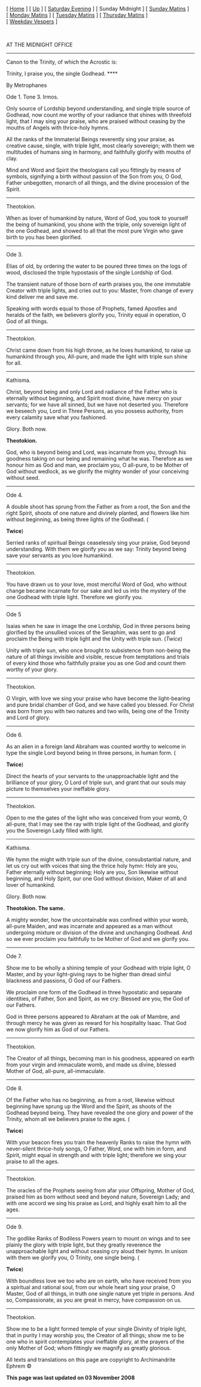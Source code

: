 \[ [Home](index.md) \] \[ [Up](tone3.md) \] \[ [Saturday Evening](sat3ec.md) \] \[ Sunday Midnight \] \[ [Sunday Matins](sun3mc.md) \] \[ [Monday Matins](monday_matins2.md) \] \[ [Tuesday Matins](tuesday_matins2.md) \] \[ [Thursday Matins](thursday_matins3.md) \] \[ [Weekday Vespers](weekday_vespers2.md) \]

 

AT THE MIDNIGHT OFFICE

****

Canon to the Trinity, of which the Acrostic is:

Trinity, I praise you, the single Godhead. ****

By Metrophanes

Ode 1. Tone 3. Irmos.

Only source of Lordship beyond understanding, and single triple source of Godhead, now count me worthy of your radiance that shines with threefold light, that I may sing your praise, who are praised without ceasing by the mouths of Angels with thrice-holy hymns.

All the ranks of the Immaterial Beings reverently sing your praise, as creative cause, single, with triple light, most clearly sovereign; with them we multitudes of humans sing in harmony, and faithfully glorify with mouths of clay.

Mind and Word and Spirit the theologians call you fittingly by means of symbols, signifying a birth without passion of the Son from you, O God, Father unbegotten, monarch of all things, and the divine procession of the Spirit.

****

Theotokion.

When as lover of humankind by nature, Word of God, you took to yourself the being of humankind, you shone with the triple, only sovereign light of the one Godhead, and showed to all that the most pure Virgin who gave birth to you has been glorified.

****

Ode 3.

Elias of old, by ordering the water to be poured three times on the logs of wood, disclosed the triple hypostasis of the single Lordship of God.

The transient nature of those born of earth praises you, the one immutable Creator with triple lights, and cries out to you: Master, from change of every kind deliver me and save me.

Speaking with words equal to those of Prophets, famed Apostles and heralds of the faith, we believers glorify you, Trinity equal in operation, O God of all things.

****

Theotokion.

Christ came down from his high throne, as he loves humankind, to raise up humankind through you, All-pure, and made the light with triple sun shine for all.

****

Kathisma.

Christ, beyond being and only Lord and radiance of the Father who is eternally without beginning, and Spirit most divine, have mercy on your servants; for we have all sinned, but we have not deserted you. Therefore we beseech you, Lord in Three Persons, as you possess authority, from every calamity save what you fashioned.

Glory. Both now.

**Theotokion.**

God, who is beyond being and Lord, was incarnate from you, through his goodness taking on our being and remaining what he was. Therefore as we honour him as God and man, we proclaim you, O all-pure, to be Mother of God without wedlock, as we glorify the mighty wonder of your conceiving without seed.

****

Ode 4.

A double shoot has sprung from the Father as from a root, the Son and the right Spirit, shoots of one nature and divinely planted, and flowers like him without beginning, as being three lights of the Godhead. (

**Twice**)

Serried ranks of spiritual Beings ceaselessly sing your praise, God beyond understanding. With them we glorify you as we say: Trinity beyond being save your servants as you love humankind.

****

Theotokion.

You have drawn us to your love, most merciful Word of God, who without change became incarnate for our sake and led us into the mystery of the one Godhead with triple light. Therefore we glorify you.

****

Ode 5

Isaias when he saw in image the one Lordship, God in three persons being glorified by the unsullied voices of the Seraphim, was sent to go and proclaim the Being with triple light and the Unity with triple sun. (*Twice*)

Unity with triple sun, who once brought to subsistence from non-being the nature of all things invisible and visible, rescue from temptations and trials of every kind those who faithfully praise you as one God and count them worthy of your glory.

****

Theotokion.

O Virgin, with love we sing your praise who have become the light-bearing and pure bridal chamber of God, and we have called you blessed. For Christ was born from you with two natures and two wills, being one of the Trinity and Lord of glory.

****

Ode 6.

As an alien in a foreign land Abraham was counted worthy to welcome in type the single Lord beyond being in three persons, in human form. (

**Twice**)

Direct the hearts of your servants to the unapproachable light and the brilliance of your glory, O Lord of triple sun, and grant that our souls may picture to themselves your ineffable glory.

****

Theotokion.

Open to me the gates of the light who was conceived from your womb, O all-pure, that I may see the ray with triple light of the Godhead, and glorify you the Sovereign Lady filled with light.

****

Kathisma.

We hymn the might with triple sun of the divine, consubstantial nature, and let us cry out with voices that sing the thrice holy hymn: Holy are you, Father eternally without beginning; Holy are you, Son likewise without beginning, and Holy Spirit, our one God without division, Maker of all and lover of humankind.

Glory. Both now.

**Theotokion. The same.**

A mighty wonder, how the uncontainable was confined within your womb, all-pure Maiden, and was incarnate and appeared as a man without undergoing mixture or division of the divine and unchanging Godhead. And so we ever proclaim you faithfully to be Mother of God and we glorify you.

****

Ode 7.

Show me to be wholly a shining temple of your Godhead with triple light, O Master, and by your light-giving rays to be higher than dread sinful blackness and passions, O God of our Fathers.

We proclaim one form of the Godhead in three hypostatic and separate identities, of Father, Son and Spirit, as we cry: Blessed are you, the God of our Fathers.

God in three persons appeared to Abraham at the oak of Mambre, and through mercy he was given as reward for his hospitality Isaac. That God we now glorify him as God of our Fathers.

****

Theotokion.

The Creator of all things, becoming man in his goodness, appeared on earth from your virgin and immaculate womb, and made us divine, blessed Mother of God, all-pure, all-immaculate.

****

Ode 8.

Of the Father who has no beginning, as from a root, likewise without beginning have sprung up the Word and the Spirit, as shoots of the Godhead beyond being. They have revealed the one glory and power of the Trinity, whom all we believers praise to the ages. (

**Twice**)

With your beacon fires you train the heavenly Ranks to raise the hymn with never-silent thrice-holy songs, O Father, Word, one with him in form, and Spirit, might equal in strength and with triple light; therefore we sing your praise to all the ages.

****

Theotokion.

The oracles of the Prophets seeing from afar your Offspring, Mother of God, praised him as born without seed and beyond nature, Sovereign Lady; and with one accord we sing his praise as Lord, and highly exalt him to all the ages.

****

Ode 9.

The godlike Ranks of Bodiless Powers yearn to mount on wings and to see plainly the glory with triple light, but they greatly reverence the unapproachable light and without ceasing cry aloud their hymn. In unison with them we glorify you, O Trinity, one single being. (

**Twice**)

With boundless love we too who are on earth, who have received from you a spiritual and rational soul, from our whole heart sing your praise, O Master, God of all things, in truth one single nature yet triple in persons. And so, Compassionate, as you are great in mercy, have compassion on us.

****

Theotokion.

Show me to be a light formed temple of your single Divinity of triple light, that in purity I may worship you, the Creator of all things; show me to be one who in spirit contemplates your ineffable glory, at the prayers of the only Mother of God; whom fittingly we magnify as greatly glorious.

All texts and translations on this page are copyright to
Archimandrite Ephrem ©

**This page was last updated on 03 November 2008**
